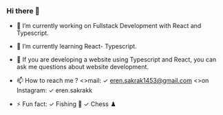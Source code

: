 ### Hi there 👋

- 🔭 I’m currently working on Fullstack Development with React and Typescript.
  
- 🌱 I’m currently learning React- Typescript.
  
- 💬 If you are developing a website using Typescript and React, you can ask me questions about website development.
  
- 📫 How to reach me ?
<>mail:
✓ eren.sakrak1453@gmail.com
<>on Instagram:
✓ eren.sakrakk

- ⚡ Fun fact:
  ✓ Fishing 🎣
  ✓ Chess ♟️
